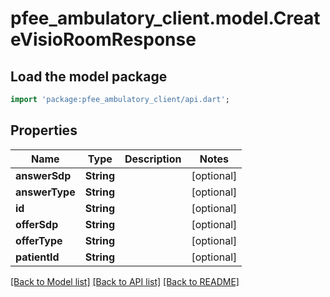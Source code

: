 # pfee_ambulatory_client.model.CreateVisioRoomResponse

## Load the model package
```dart
import 'package:pfee_ambulatory_client/api.dart';
```

## Properties
Name | Type | Description | Notes
------------ | ------------- | ------------- | -------------
**answerSdp** | **String** |  | [optional] 
**answerType** | **String** |  | [optional] 
**id** | **String** |  | [optional] 
**offerSdp** | **String** |  | [optional] 
**offerType** | **String** |  | [optional] 
**patientId** | **String** |  | [optional] 

[[Back to Model list]](../README.md#documentation-for-models) [[Back to API list]](../README.md#documentation-for-api-endpoints) [[Back to README]](../README.md)


